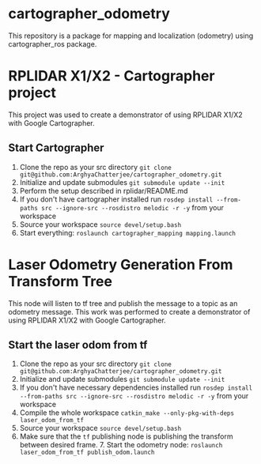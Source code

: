 # cartographer_odometry
This repository is a package for mapping and localization (odometry) using cartographer_ros package.

# RPLIDAR X1/X2 - Cartographer project

This project was used to create a demonstrator of using RPLIDAR X1/X2 with Google Cartographer.

## Start Cartographer

1. Clone the repo as your src directory `git clone git@github.com:ArghyaChatterjee/cartographer_odometry.git`
2. Initialize and update submodules `git submodule update --init`
3. Perform the setup described in rplidar/README.md
4. If you don't have cartographer installed run `rosdep install --from-paths src --ignore-src --rosdistro melodic -r -y` from your workspace
5. Source your workspace `source devel/setup.bash`
6. Start everything: `roslaunch cartographer_mapping mapping.launch`

# Laser Odometry Generation From Transform Tree

This node will listen to tf tree and publish the message to a topic as an odometry message. This work was performed to create a demonstrator of using RPLIDAR X1/X2 with Google Cartographer.

## Start the laser odom from tf 

1. Clone the repo as your src directory `git clone git@github.com:ArghyaChatterjee/cartographer_odometry.git`
2. Initialize and update submodules `git submodule update --init`
3. If you don't have necessary dependencies installed run `rosdep install --from-paths src --ignore-src --rosdistro melodic -r -y` from your workspace
4. Compile the whole workspace `catkin_make --only-pkg-with-deps laser_odom_from_tf`
5. Source your workspace `source devel/setup.bash`
6. Make sure that the `tf` publishing node is publishing the transform between desired frame. 7. Start the odometry node: `roslaunch laser_odom_from_tf publish_odom.launch`
